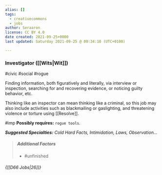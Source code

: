 ```yaml
---
alias: []
tags:
  - creativecommons
  - jobs
author: Seraaron
license: CC BY 4.0
date created: 2021-09-25+0000
last updated: Saturday 2021-09-25 @ 00:34:10 (UTC+0100)

---
```


### Investigator ([[Wits|Wit]])

#civic #social #rogue 

Finding information, both figuratively and literally, via interview or inspection, searching for and recovering evidence, or noticing guilty behavior, etc.

Thinking like an inspector can mean thinking like a criminal, so this job may also include activities such as blackmailing or gaslighting, and threatening violence or torture using [[Resolve]].

#imp **Possibly requires:** `rogue tools`.

_**Suggested Specialties:** Cold Hard Facts, Intimidation, Laws, Observation…_

> ##### Additional Factors
>
> -   #unfinished

###### {[[D66 Jobs|26]]}
